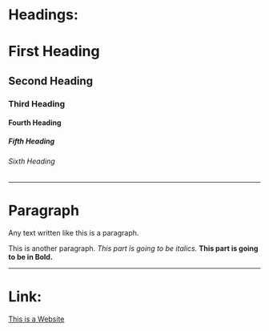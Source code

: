 # Headings:
# First Heading
## Second Heading
### Third Heading
#### Fourth Heading
##### Fifth Heading
###### Sixth Heading


---

# Paragraph

Any text written like this is a paragraph.

This is another paragraph. *This part is going to be italics.* **This part is going to be in Bold.**

---

# Link:

[This is a Website](https://test5.txt)
